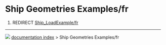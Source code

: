 # Ship Geometries Examples/fr
1.  REDIRECT [Ship\_LoadExample/fr](Ship_LoadExample/fr.md)



---
![](images/Right_arrow.png) [documentation index](../README.md) > Ship Geometries Examples/fr
